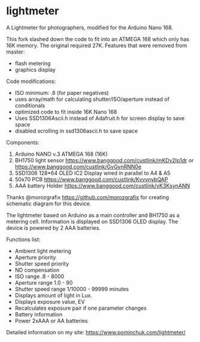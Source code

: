 # lightmeter
A Lightmeter for photographers, modified for the Arduino Nano 168.

This fork slashed down the code to fit into an ATMEGA 168 which only has 16K memory. The original required 27K.
Features that were removed from master:

* flash metering
* graphics display

Code modifications: 

* ISO minimum: .8 (for paper negatives)
* uses array/math for calculating shutter/ISO/aperture instead of conditionals
* optimized code to fit inside 16K Nano 168
* Uses SSD1306Ascii.h instead of Adafruit.h for screen display to save space
* disabled scrolling in ssd1306ascii.h to save space

Components:
1. Arduino NANO v.3 ATMEGA 168 (16K)
2. BH1750 light sensor https://www.banggood.com/custlink/mKDv2Ip1dr or https://www.banggood.com/custlink/GvGvnRNN0e
3. SSD1306 128*64 OLED IC2 Display wired in parallel to A4 & A5
5. 50x70 PCB https://www.banggood.com/custlink/KvvvnybQAP
6. AAA battery Holder https://www.banggood.com/custlink/vK3KsynANN

Thanks @morozgrafix https://github.com/morozgrafix for creating schematic diagram for this device.

The lightmeter based on Arduino as a main controller and BH1750 as a metering cell. Information is displayed on SSD1306 OLED display. The device is powered by 2 AAA batteries.

Functions list:

* Ambient light metering
* Aperture priority
* Shutter speed priority
* ND compensation
* ISO range .8 - 8000
* Aperture range 1.0 - 90
* Shutter speed range 1/10000 - 99999 minutes
* Displays amount of light in Lux.
* Displays exposure value, EV
* Recalculates exposure pair if one parameter changes
* Battery information
* Power 2xAAA or AA batteries

Detailed information on my site: https://www.pominchuk.com/lightmeter/
